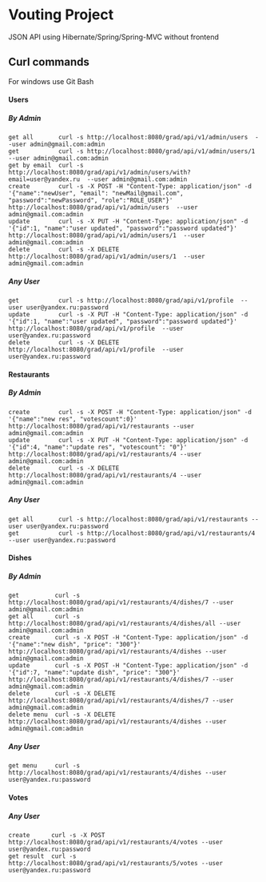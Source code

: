 Vouting Project 
==============================

JSON API using Hibernate/Spring/Spring-MVC without frontend

## Curl commands

For windows use Git Bash


#### Users


##### By Admin

    get all       curl -s http://localhost:8080/grad/api/v1/admin/users  --user admin@gmail.com:admin
    get           curl -s http://localhost:8080/grad/api/v1/admin/users/1  --user admin@gmail.com:admin
    get by email  curl -s http://localhost:8080/grad/api/v1/admin/users/with?email=user@yandex.ru  --user admin@gmail.com:admin
    create        curl -s -X POST -H "Content-Type: application/json" -d '{"name":"newUser", "email": "newMail@gmail.com", "password":"newPassword", "role":"ROLE_USER"}' http://localhost:8080/grad/api/v1/admin/users  --user admin@gmail.com:admin
    update        curl -s -X PUT -H "Content-Type: application/json" -d '{"id":1, "name":"user updated", "password":"password updated"}' http://localhost:8080/grad/api/v1/admin/users/1  --user admin@gmail.com:admin
    delete        curl -s -X DELETE http://localhost:8080/grad/api/v1/admin/users/1  --user admin@gmail.com:admin


##### Any User

    get           curl -s http://localhost:8080/grad/api/v1/profile  --user user@yandex.ru:password
    update        curl -s -X PUT -H "Content-Type: application/json" -d '{"id":1, "name":"user updated", "password":"password updated"}' http://localhost:8080/grad/api/v1/profile  --user user@yandex.ru:password
    delete        curl -s -X DELETE http://localhost:8080/grad/api/v1/profile  --user user@yandex.ru:password


#### Restaurants


##### By Admin

    create        curl -s -X POST -H "Content-Type: application/json" -d '{"name":"new res", "votescount":0}' http://localhost:8080/grad/api/v1/restaurants --user admin@gmail.com:admin
    update        curl -s -X PUT -H "Content-Type: application/json" -d '{"id":4, "name":"update res", "votescount": "0"}' http://localhost:8080/grad/api/v1/restaurants/4 --user admin@gmail.com:admin
    delete        curl -s -X DELETE http://localhost:8080/grad/api/v1/restaurants/4 --user admin@gmail.com:admin

##### Any User

    get all       curl -s http://localhost:8080/grad/api/v1/restaurants --user user@yandex.ru:password
    get           curl -s http://localhost:8080/grad/api/v1/restaurants/4 --user user@yandex.ru:password


#### Dishes


##### By Admin

    get          curl -s http://localhost:8080/grad/api/v1/restaurants/4/dishes/7 --user admin@gmail.com:admin
    get all      curl -s http://localhost:8080/grad/api/v1/restaurants/4/dishes/all --user admin@gmail.com:admin
    create       curl -s -X POST -H "Content-Type: application/json" -d '{"name":"new dish", "price": "300"}' http://localhost:8080/grad/api/v1/restaurants/4/dishes --user admin@gmail.com:admin
    update       curl -s -X POST -H "Content-Type: application/json" -d '{"id":7, "name":"update dish", "price": "300"}' http://localhost:8080/grad/api/v1/restaurants/4/dishes/7 --user admin@gmail.com:admin
    delete       curl -s -X DELETE http://localhost:8080/grad/api/v1/restaurants/4/dishes/7 --user admin@gmail.com:admin
    delete menu  curl -s -X DELETE http://localhost:8080/grad/api/v1/restaurants/4/dishes --user admin@gmail.com:admin

##### Any User

    get menu     curl -s http://localhost:8080/grad/api/v1/restaurants/4/dishes --user user@yandex.ru:password


#### Votes


##### Any User

    create      curl -s -X POST http://localhost:8080/grad/api/v1/restaurants/4/votes --user user@yandex.ru:password
    get result  curl -s http://localhost:8080/grad/api/v1/restaurants/5/votes --user user@yandex.ru:password